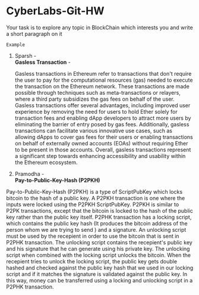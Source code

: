 ﻿# CyberLabs-Git-HW

Your task is to explore any topic in BlockChain which interests you and write a short paragraph on it

`Example`

1. Sparsh -
   <br><strong>Gasless Transaction</strong> -

   Gasless transactions in Ethereum refer to transactions that don't require the user to pay for the computational resources (gas) needed to execute the transaction on the Ethereum network. These transactions are made possible through techniques such as meta-transactions or relayers, where a third party subsidizes the gas fees on behalf of the user. Gasless transactions offer several advantages, including improved user experience by removing the need for users to hold Ether solely for transaction fees and enabling dApp developers to attract more users by eliminating the barrier of entry posed by gas fees. Additionally, gasless transactions can facilitate various innovative use cases, such as allowing dApps to cover gas fees for their users or enabling transactions on behalf of externally owned accounts (EOAs) without requiring Ether to be present in those accounts. Overall, gasless transactions represent a significant step towards enhancing accessibility and usability within the Ethereum ecosystem.


2. Pramodha -
   <br><strong>Pay-to-Public-Key-Hash (P2PKH) </strong>

  Pay-to-Public-Key-Hash (P2PKH) is a type of ScriptPubKey which locks bitcoin to the hash of a public key. A P2PKH transaction is one where the inputs were locked using the P2PKH ScriptPubKey. P2PKH is similar to P2PK transactions, except that the bitcoin is locked to the hash of the public key rather than the public key itself. P2PHK transaction has a locking script, which contains the public key hash (It produces the bitcoin address of the person whom we are trying to send ) and a signature. An unlocking script must be used by the recepient in order to use the bitcoin that is sent in P2PHK transaction. The unlocking script contains the recepient's public key and his signature that he can generate using his private key. The unlocking script when combined with the locking script unlocks the bitcoin. When the recepient tries to unlock the locking script, the public key gets double hashed and checked against the public key hash that we used in our locking script and if it matches the signature is validated against the public key. In this way, money can be transferred using a locking and unlocking script in a P2PHK transaction.

   
